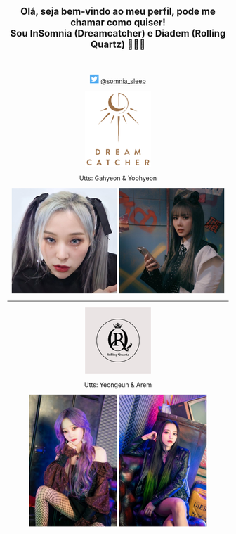 <header>
  <h2 align = center> 
    Olá, seja bem-vindo ao meu perfil, pode me chamar como quiser!
    <br>
    Sou InSomnia (Dreamcatcher) e Diadem (Rolling Quartz) 💜💜💜
  </h2>
</header>

<div id="centralizer" align = center>
  <div id="social_media">
    <p>
      <img id = "twitter_icon" src = "imagem_2022-09-30_185204706.png" width = 20px> 
      <a href="https://twitter.com/somnia_sleep" target="_blank">@somnia_sleep</a>
     </p>
  </div>

  <div id="dreamcatcher">
    <img id = "dreamcatcher_logo" src = "imagem_2022-09-30_183226433.png" width = 150px>
    <p>Utts: Gahyeon & Yoohyeon</p>
    <div id="utts_image">
      <img id = "dreamcatcher_logo" src = "imagem_2022-09-30_200845541.png" width = 240px>
      <img id = "dreamcatcher_logo" src = "imagem_2022-09-30_200417884.png" width = 240px>
    </div>
  </div>
  <hr>
  <div id="rolling_quartz">
    <img id = "rolling_quartz_logo" src = "imagem_2022-09-30_184334480.png" width = 150px>
    <p>Utts: Yeongeun & Arem</p>
    <div id="utts_image">
      <img id = "rolling_quartz_logo" src = "imagem_2022-09-30_201705633.png" width = 200px>
      <img id = "rolling_quartz_logo" src = "imagem_2022-09-30_201629291.png" width = 200px>
    </div>
  </div>
</div>

